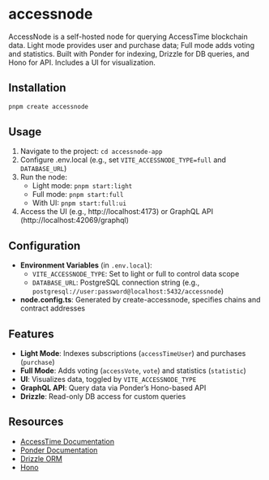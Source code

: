 # accessnode

AccessNode is a self-hosted node for querying AccessTime blockchain data. Light mode provides user and purchase data; Full mode adds voting and statistics. Built with Ponder for indexing, Drizzle for DB queries, and Hono for API. Includes a UI for visualization.

## Installation

```bash
pnpm create accessnode
```

## Usage

1. Navigate to the project: `cd accessnode-app`
2. Configure .env.local (e.g., set `VITE_ACCESSNODE_TYPE=full` and `DATABASE_URL`)
3. Run the node:
    - Light mode: `pnpm start:light`
    - Full mode: `pnpm start:full`
    - With UI: `pnpm start:full:ui`
4. Access the UI (e.g., http://localhost:4173) or GraphQL API (http://localhost:42069/graphql)

## Configuration

- **Environment Variables** (in `.env.local`):
    - `VITE_ACCESSNODE_TYPE`: Set to light or full to control data scope
    - `DATABASE_URL`: PostgreSQL connection string (e.g., `postgresql://user:password@localhost:5432/accessnode`)
- **node.config.ts**: Generated by create-accessnode, specifies chains and contract addresses

## Features

- **Light Mode**: Indexes subscriptions (`accessTimeUser`) and purchases (`purchase`)
- **Full Mode**: Adds voting (`accessVote`, `vote`) and statistics (`statistic`)
- **UI**: Visualizes data, toggled by `VITE_ACCESSNODE_TYPE`
- **GraphQL API**: Query data via Ponder’s Hono-based API
- **Drizzle**: Read-only DB access for custom queries

## Resources

- [AccessTime Documentation](https://docs.accesstime.io)
- [Ponder Documentation](https://ponder.sh)
- [Drizzle ORM](https://orm.drizzle.team)
- [Hono](https://hono.dev)